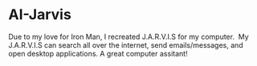 # AI-Jarvis
Due to my love for Iron Man, I recreated J.A.R.V.I.S for my computer.  My J.A.R.V.I.S can search all over the internet, send emails/messages, and open desktop applications. A great computer assitant!
